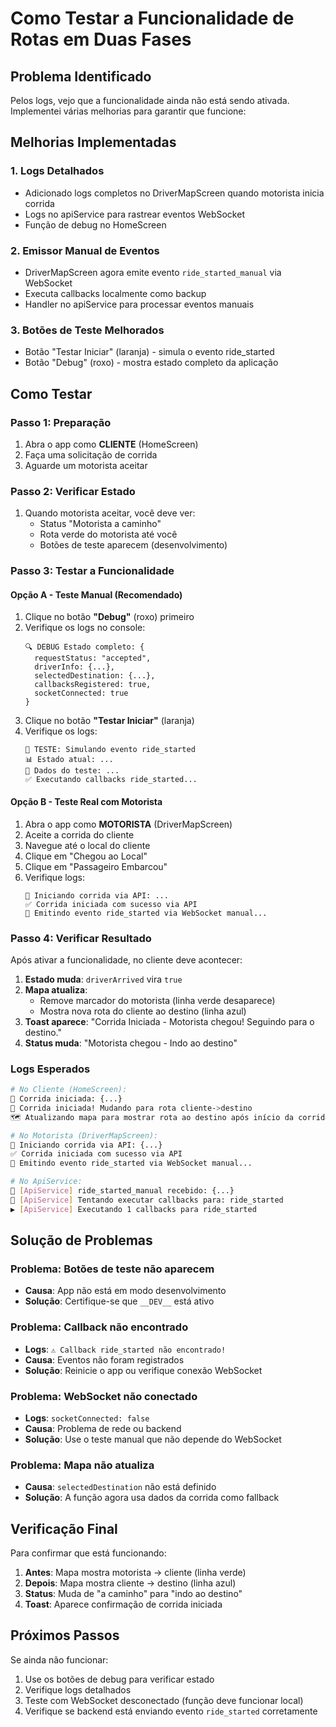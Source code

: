 # Como Testar a Funcionalidade de Rotas em Duas Fases

## Problema Identificado

Pelos logs, vejo que a funcionalidade ainda não está sendo ativada. Implementei várias melhorias para garantir que funcione:

## Melhorias Implementadas

### 1. Logs Detalhados
- Adicionado logs completos no DriverMapScreen quando motorista inicia corrida
- Logs no apiService para rastrear eventos WebSocket
- Função de debug no HomeScreen

### 2. Emissor Manual de Eventos
- DriverMapScreen agora emite evento `ride_started_manual` via WebSocket
- Executa callbacks localmente como backup
- Handler no apiService para processar eventos manuais

### 3. Botões de Teste Melhorados
- Botão "Testar Iniciar" (laranja) - simula o evento ride_started
- Botão "Debug" (roxo) - mostra estado completo da aplicação

## Como Testar

### Passo 1: Preparação
1. Abra o app como **CLIENTE** (HomeScreen)
2. Faça uma solicitação de corrida
3. Aguarde um motorista aceitar

### Passo 2: Verificar Estado
1. Quando motorista aceitar, você deve ver:
   - Status "Motorista a caminho"
   - Rota verde do motorista até você
   - Botões de teste aparecem (desenvolvimento)

### Passo 3: Testar a Funcionalidade

#### Opção A - Teste Manual (Recomendado)
1. Clique no botão **"Debug"** (roxo) primeiro
2. Verifique os logs no console:
   ```
   🔍 DEBUG Estado completo: {
     requestStatus: "accepted",
     driverInfo: {...},
     selectedDestination: {...},
     callbacksRegistered: true,
     socketConnected: true
   }
   ```
3. Clique no botão **"Testar Iniciar"** (laranja)
4. Verifique os logs:
   ```
   🧪 TESTE: Simulando evento ride_started
   📊 Estado atual: ...
   🎯 Dados do teste: ...
   ✅ Executando callbacks ride_started...
   ```

#### Opção B - Teste Real com Motorista
1. Abra o app como **MOTORISTA** (DriverMapScreen)
2. Aceite a corrida do cliente
3. Navegue até o local do cliente
4. Clique em "Chegou ao Local"
5. Clique em "Passageiro Embarcou"
6. Verifique logs:
   ```
   🚗 Iniciando corrida via API: ...
   ✅ Corrida iniciada com sucesso via API
   📡 Emitindo evento ride_started via WebSocket manual...
   ```

### Passo 4: Verificar Resultado
Após ativar a funcionalidade, no cliente deve acontecer:

1. **Estado muda**: `driverArrived` vira `true`
2. **Mapa atualiza**: 
   - Remove marcador do motorista (linha verde desaparece)
   - Mostra nova rota do cliente ao destino (linha azul)
3. **Toast aparece**: "Corrida Iniciada - Motorista chegou! Seguindo para o destino."
4. **Status muda**: "Motorista chegou - Indo ao destino"

### Logs Esperados

```bash
# No Cliente (HomeScreen):
🚗 Corrida iniciada: {...}
🎯 Corrida iniciada! Mudando para rota cliente->destino
🗺️ Atualizando mapa para mostrar rota ao destino após início da corrida

# No Motorista (DriverMapScreen):
🚗 Iniciando corrida via API: {...}
✅ Corrida iniciada com sucesso via API
📡 Emitindo evento ride_started via WebSocket manual...

# No ApiService:
🚗 [ApiService] ride_started_manual recebido: {...}
🔔 [ApiService] Tentando executar callbacks para: ride_started
▶️ [ApiService] Executando 1 callbacks para ride_started
```

## Solução de Problemas

### Problema: Botões de teste não aparecem
- **Causa**: App não está em modo desenvolvimento
- **Solução**: Certifique-se que `__DEV__` está ativo

### Problema: Callback não encontrado
- **Logs**: `⚠️ Callback ride_started não encontrado!`
- **Causa**: Eventos não foram registrados
- **Solução**: Reinicie o app ou verifique conexão WebSocket

### Problema: WebSocket não conectado
- **Logs**: `socketConnected: false`
- **Causa**: Problema de rede ou backend
- **Solução**: Use o teste manual que não depende do WebSocket

### Problema: Mapa não atualiza
- **Causa**: `selectedDestination` não está definido
- **Solução**: A função agora usa dados da corrida como fallback

## Verificação Final

Para confirmar que está funcionando:

1. **Antes**: Mapa mostra motorista → cliente (linha verde)
2. **Depois**: Mapa mostra cliente → destino (linha azul)
3. **Status**: Muda de "a caminho" para "indo ao destino"
4. **Toast**: Aparece confirmação de corrida iniciada

## Próximos Passos

Se ainda não funcionar:
1. Use os botões de debug para verificar estado
2. Verifique logs detalhados
3. Teste com WebSocket desconectado (função deve funcionar local)
4. Verifique se backend está enviando evento `ride_started` corretamente